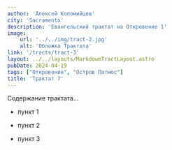 ```yaml
---
author: 'Алексей Коломийцев'
city: 'Sacramento'
description: 'Евангельский трактат на Откровение 1'
image:
    url: '../../img/tract-2.jpg'
    alt: 'Обложка Трактата'
link: '/tracts/tract-3'
layout: ../../layouts/MarkdowmTractLayout.astro
pubDate: 2024-04-19
tags: ["Откровение", "Остров Патмос"]
title: 'Трактат 7'
---
```


Содержание трактата...

- пункт 1

- пункт 2

- пункт 3